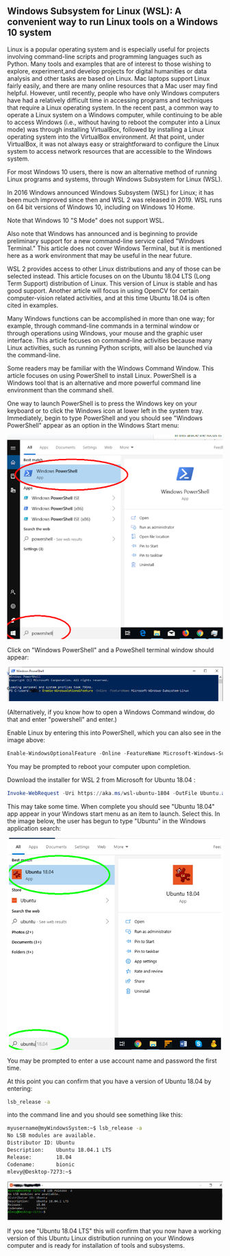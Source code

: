 ## Windows Subsystem for Linux (WSL): A convenient way to run Linux tools on a Windows 10 system

Linux is a popular operating system and is especially useful for projects involving command-line scripts and programming languages such as Python. Many tools and examples that are of interest to those wishing to explore, experiment,and develop projects for digital humanities or data analysis and other tasks are based on Linux. Mac laptops support Linux fairly easily, and there are many online resources that a Mac user may find helpful. However, until recently, people who have only Windows computers have had a relatively difficult time in accessing programs and techniques that require a Linux operating system. In the recent past, a common way to operate a Linux system on a Windows computer, while continuing to be able to access Windows (i.e., without having to reboot the computer into a Linux mode) was through installing VirtualBox, followed by installing a Linux operating system into the VirtualBox environment. At that point, under VirtualBox, it was not always easy or straightforward to configure the Linux system to access network resources that are accessible to the Windows system.

For most Windows 10 users, there is now an alternative method of running Linux programs and systems, through Windows Subsystem for Linux (WSL).

In 2016 Windows announced Windows Subsystem (WSL) for Linux; it has been much improved since then and WSL 2 was released in 2019. WSL runs on 64 bit versions of Windows 10, including on Windows 10 Home.

Note that Windows 10 "S Mode" does not support WSL.

Also note that Windows has announced and is beginning to provide preliminary support for a new command-line service called "Windows Terminal." This article does not cover Windows Terminal, but it is mentioned here as a work environment that may be useful in the near future.

WSL 2 provides access to other Linux distributions and any of those can be selected instead. This article focuses on on the Ubuntu 18.04 LTS (Long Term Support) distribution of Linux. This version of Linux is stable and has good support. Another article will focus in using OpenCV for certain computer-vision related activities, and at this time Ubuntu 18.04 is often cited in examples.

Many Windows functions can be accomplished in more than one way; for example, through command-line commands in a terminal window or through operations using Windows, your mouse and the graphic user interface. This article focuses on command-line activities because many Linux activities, such as running Python scripts, will also be launched via the command-line.

Some readers may be familiar with the Windows Command Window. This article focuses on using PowerShell to install Linux. PowerShell is a Windows tool that is an alternative and more powerful command line environment than the command shell.

One way to launch PowerShell is to press the Windows key on your keyboard or to click the Windows icon at lower left in the system tray. Immediately, begin to type PowerShell and you should see "Windows PowerShell" appear as an option in the Windows Start menu:

  ![](./Launching%20Windows%20Powershell.png?raw=true "Launching Windows PowerShell")
  
Click on "Windows PowerShell" and a PoweShell terminal window should appear:

  ![alt text](./Windows%20PowerShell%20Terminal.png?raw=true "Windows PowerShell terminal")
  
(Alternatively, if you know how to open a Windows Command window, do that and enter "powershell" and enter.)

Enable Linux by entering this into PowerShell, which you can also see in the image above:

```PowerShell
Enable-WindowsOptionalFeature -Online -FeatureName Microsoft-Windows-Subsystem-Linux
```

You may be prompted to reboot your computer upon completion.

Download the installer for WSL 2 from Microsoft for Ubuntu 18.04 :

```PowerShell
Invoke-WebRequest -Uri https://aka.ms/wsl-ubuntu-1804 -OutFile Ubuntu.appx -UseBasicParsing
```

This may take some time. When complete you should see "Ubuntu 18.04" app appear in your Windows start menu as an item to launch. Select this. In the image below, the user has begun to type "Ubuntu" in the Windows application search:

  ![alt text](./Launch%20Ubuntu.png?raw=true "Launch Ubuntu 18.04 with WSL")

You may be prompted to enter a use account name and password the first time.

At this point you can confirm that you have a version of Ubuntu 18.04 by entering:

```bash
lsb_release -a
```
into the command line and you should see something like this:
```bash
myusername@myWindowsSystem:~$ lsb_release -a
No LSB modules are available.
Distributor ID: Ubuntu
Description:    Ubuntu 18.04.1 LTS
Release:        18.04
Codename:       bionic
mlevy@Desktop-7273:~$
```

  ![alt text](./Ubuntu%20Terminal%20Window.png?raw=true "Ubuntu running and confirming version 18.04 'bionic'")


If you see "Ubuntu 18.04 LTS" this will confirm that you now have a working version of this Ubuntu Linux distribution running on your Windows computer and is ready for installation of tools and subsystems.
